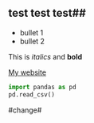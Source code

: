 ## test test test##

* bullet 1
* bullet 2

This is *italics* and **bold**

[My website](http://hhs.gov)

```python
import pandas as pd
pd.read_csv()
```

#change#